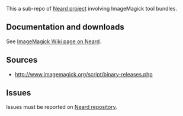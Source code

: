 This a sub-repo of [Neard project](https://github.com/crazy-max/neard) involving ImageMagick tool bundles.

## Documentation and downloads

See [ImageMagick Wiki page on Neard](https://github.com/crazy-max/neard/wiki/toolImageMagick).

## Sources

* http://www.imagemagick.org/script/binary-releases.php

## Issues

Issues must be reported on [Neard repository](https://github.com/crazy-max/neard/issues).
